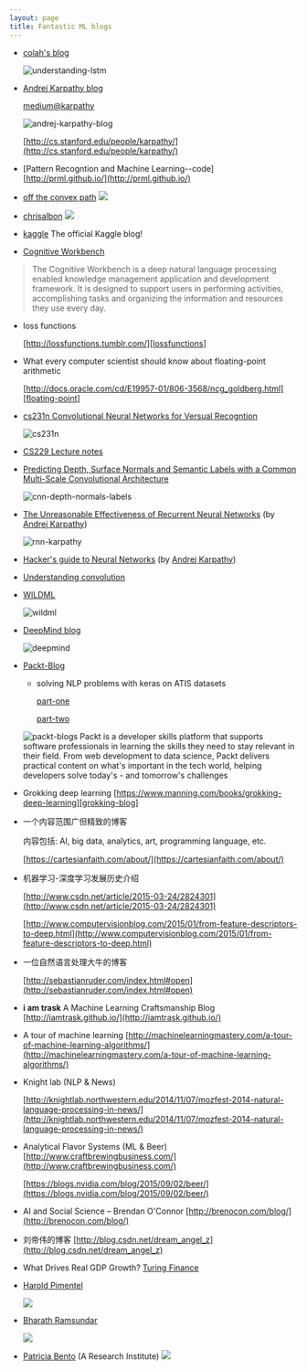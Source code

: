 ```yaml
---
layout: page
title: Fantastic ML blogs
---
```


* [colah's blog][colah-blog]

  ![understanding-lstm](/images/cookies/understanding-lstm.png)

* [Andrej Karpathy blog][karpathy-blog]

  [medium@karpathy](https://medium.com/@karpathy)

  ![andrej-karpathy-blog](/images/cookies/andrej-karpathy-logo.png)

  [http://cs.stanford.edu/people/karpathy/](http://cs.stanford.edu/people/karpathy/)

* [Pattern Recogntion and Machine Learning--code]
  [http://prml.github.io/](http://prml.github.io/)

* [off the convex path](http://www.offconvex.org/)
![](http://on1loo82k.bkt.clouddn.com/off_the_convex_path.png)

* [chrisalbon](https://chrisalbon.com/)
![](http://on1loo82k.bkt.clouddn.com/chris.png)

* [kaggle](http://blog.kaggle.com/)
 The official Kaggle blog!

* [Cognitive Workbench](https://www.cognitive-workbench.com/)
>The Cognitive Workbench is a deep natural language processing enabled knowledge management application and development framework. It is designed to support users in performing activities, accomplishing tasks and organizing the information and resources they use every day. 

* loss functions

  [http://lossfunctions.tumblr.com/][lossfunctions]

* What every computer scientist should know about floating-point arithmetic

  [http://docs.oracle.com/cd/E19957-01/806-3568/ncg_goldberg.html][floating-point]

* [cs231n Convolutional Neural Networks for Versual Recogntion][cs231n]

  ![cs231n](/images/cookies/cs231n.png)

* [CS229 Lecture notes](http://cs229.stanford.edu/materials.html)

* [Predicting Depth, Surface Normals and Semantic Labels with a Common Multi-Scale Convolutional Architecture][cnn-depth-surface]

  ![cnn-depth-normals-labels](/images/cookies/cnn-depth-normals-labels.png)

* [The Unreasonable Effectiveness of Recurrent Neural Networks][rnn-karpathy] (by [Andrej Karpathy][karpathy-blog])

  ![rnn-karpathy](/images/cookies/rnn-karpathy.png)

* [Hacker's guide to Neural Networks][hacker-nn] (by [Andrej Karpathy][karpathy-blog])

* [Understanding convolution](https://leonardoaraujosantos.gitbooks.io/artificial-inteligence/content/convolution.html)

* [WILDML][wildml]

  ![wildml](/images/cookies/wildml.png)

* [DeepMind blog][deepmind-blog]

  ![deepmind](/images/cookies/deepmind.png)

* [Packt-Blog][packt-blog]

  * solving NLP problems with keras on ATIS datasets

    [part-one](https://www.packtpub.com/books/content/solving-nlp-problem-keras-part-1)

    [part-two](https://www.packtpub.com/books/content/solving-nlp-problem-keras-part-2)

  ![packt-blogs](/images/cookies/packt-blogs.png)
  Packt is a developer skills platform that supports software professionals in learning the skills they need to stay relevant in their field. From web development to data science, Packt delivers practical content on what's important in the tech world, helping developers solve today's - and tomorrow's challenges

* Grokking deep learning
  [https://www.manning.com/books/grokking-deep-learning][grokking-blog]

* 一个内容范围广但精致的博客

  内容包括: AI, big data, analytics, art, programming language, etc.

  [https://cartesianfaith.com/about/](https://cartesianfaith.com/about/)


* 机器学习-深度学习发展历史介绍

  [http://www.csdn.net/article/2015-03-24/2824301](http://www.csdn.net/article/2015-03-24/2824301)

  [http://www.computervisionblog.com/2015/01/from-feature-descriptors-to-deep.html](http://www.computervisionblog.com/2015/01/from-feature-descriptors-to-deep.html)

* 一位自然语言处理大牛的博客

  [http://sebastianruder.com/index.html#open](http://sebastianruder.com/index.html#open)

* **i am trask** A Machine Learning Craftsmanship Blog
  [http://iamtrask.github.io/](http://iamtrask.github.io/)

* A tour of machine learning
  [http://machinelearningmastery.com/a-tour-of-machine-learning-algorithms/](http://machinelearningmastery.com/a-tour-of-machine-learning-algorithms/)

* Knight lab (NLP & News)

  [http://knightlab.northwestern.edu/2014/11/07/mozfest-2014-natural-language-processing-in-news/](http://knightlab.northwestern.edu/2014/11/07/mozfest-2014-natural-language-processing-in-news/)

* Analytical Flavor Systems (ML & Beer)
  [http://www.craftbrewingbusiness.com/](http://www.craftbrewingbusiness.com/)

  [https://blogs.nvidia.com/blog/2015/09/02/beer/](https://blogs.nvidia.com/blog/2015/09/02/beer/)

* AI and Social Science – Brendan O'Connor
  [http://brenocon.com/blog/](http://brenocon.com/blog/)

* 刘帝伟的博客
  [http://blog.csdn.net/dream_angel_z](http://blog.csdn.net/dream_angel_z)

* What Drives Real GDP Growth?
  [Turing Finance](http://www.turingfinance.com/what-drives-real-gdp-growth-part-one/)

* [Harold Pimentel](http://pimentel.github.io/)

  ![](/images/fantastic_blogs/harold-pimentel.png)

* [Bharath Ramsundar](https://rbharath.github.io/)
  
  ![](/images/fantastic_blogs/bharath-ramsundar.png)

* [Patricia Bento](https://www.ebi.ac.uk/about/people/patricia-bento) (A Research Institute)
![](/images/cookies/patricia.png)
  

[gitxiv]: http://www.gitxiv.com/
[karpathy-blog]: http://karpathy.github.io/
[lossfunctions]: http://lossfunctions.tumblr.com/
[floating-point]: http://docs.oracle.com/cd/E19957-01/806-3568/ncg_goldberg.html
[cs231n]: http://cs231n.github.io/
[cnn-depth-surface]: http://www.cs.nyu.edu/~deigen/dnl/
[colah-blog]: http://colah.github.io/
[rnn-karpathy]: http://karpathy.github.io/2015/05/21/rnn-effectiveness/
[wildml]: http://www.wildml.com/2015/09/recurrent-neural-networks-tutorial-part-1-introduction-to-rnns/
[deepmind-blog]: https://deepmind.com/blog/
[packt-blog]: https://www.packtpub.com/books/content/blogs
[grokking-blog]: https://www.manning.com/books/grokking-deep-learning
[hacker-nn]: http://karpathy.github.io/neuralnets/
